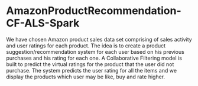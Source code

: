 # AmazonProductRecommendation-CF-ALS-Spark
We have chosen Amazon product sales data set comprising of sales activity and user ratings for each product. The idea is to create a product suggestion/recommendation system for each user based on his previous purchases and his rating for each one. A Collaborative Filtering model is built to predict the virtual ratings for the product that the user did not purchase. The system predicts the user rating for all the items and we display the products which user may be like, buy and rate higher.
